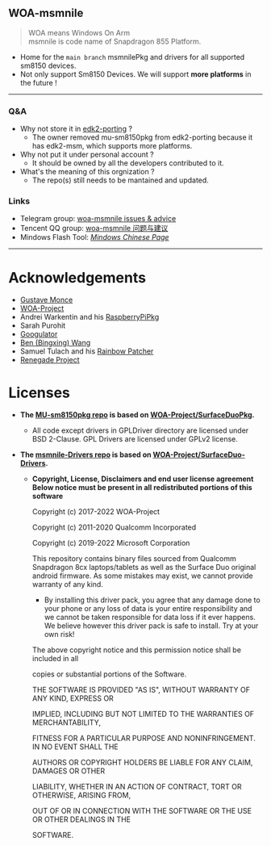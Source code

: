 <!--

**Here are some ideas to get you started:**

🙋‍♀️ A short introduction - what is your organization all about?
🌈 Contribution guidelines - how can the community get involved?
👩‍💻 Useful resources - where can the community find your docs? Is there anything else the community should know?
🍿 Fun facts - what does your team eat for breakfast?
🧙 Remember, you can do mighty things with the power of [Markdown](https://docs.github.com/github/writing-on-github/getting-started-with-writing-and-formatting-on-github/basic-writing-and-formatting-syntax)
-->

## WOA-msmnile
> WOA means Windows On Arm  
> msmnile is code name of Snapdragon 855 Platform.
  - Home for the `main branch` msmnilePkg and drivers for all supported sm8150 devices.
  - Not only support Sm8150 Devices. We will support **more platforms** in the future !

___
### Q&A
  - Why not store it in [edk2-porting](https://github.com/edk2-porting) ?
    - The owner removed mu-sm8150pkg from edk2-porting because it has edk2-msm, which supports more platforms.
  - Why not put it under personal account ?
    - It should be owned by all the developers contributed to it.
  - What's the meaning of this orgnization ?
    - The repo(s) still needs to be mantained and updated.

### Links
  - Telegram group: [woa-msmnile issues & advice](https://t.me/woa_msmnile_issues)
  - Tencent QQ group: [woa-msmnile 问题与建议](https://qm.qq.com/cgi-bin/qm/qr?k=r2Gb_eHElZq0T7Rczf4rnEMsMdX6gbvF&jump_from=webapi&authKey=L4/pvGXcxQQddJpzUoa3qEh6P4n/fbF88oPKuPh4L0EFIEj5cY1k06i2w78gA5m5)
  - Mindows Flash Tool: *[Mindows Chinese Page](http://mindows.cn/)*
  
___
# Acknowledgements
  - [Gustave Monce](https://github.com/gus33000)
  - [WOA-Project](https://github.com/WOA-Project)
  - Andrei Warkentin and his [RaspberryPiPkg](https://github.com/andreiw/RaspberryPiPkg)
  - Sarah Purohit
  - [Googulator](https://github.com/Googulator/)
  - [Ben (Bingxing) Wang](https://github.com/imbushuo/)
  - Samuel Tulach and his [Rainbow Patcher](https://github.com/SamuelTulach/rainbow)
  - [Renegade Project](https://github.com/edk2-porting)

# Licenses
 - __The [MU-sm8150pkg repo](https://github.com/woa-msmnile/mu-sm8150pkg) is based on [WOA-Project/SurfaceDuoPkg](https://github.com/WOA-Project/SurfaceDuoPkg/).__
   - All code except drivers in GPLDriver directory are licensed under BSD 2-Clause. GPL Drivers are licensed under GPLv2 license.
 - __The [msmnile-Drivers repo](https://github.com/woa-msmnile/msmnile-Drivers) is based on [WOA-Project/SurfaceDuo-Drivers](https://github.com/WOA-Project/SurfaceDuo-Drivers).__  
 
   - __Copyright, License, Disclaimers and end user license agreement__
      **Below notice must be present in all redistributed portions of this software**

      Copyright (c) 2017-2022 WOA-Project

      Copyright (c) 2011-2020 Qualcomm Incorporated

      Copyright (c) 2019-2022 Microsoft Corporation

      This repository contains binary files sourced from Qualcomm Snapdragon 8cx laptops/tablets as well as the Surface Duo original android firmware. As some mistakes may exist, we cannot provide warranty of any kind. 

      - By installing this driver pack, you agree that any damage done to your phone or any loss of data is your entire responsibility and we cannot be taken responsible for data loss if it ever happens. We believe however this driver pack is safe to install. Try at your own risk!


      The above copyright notice and this permission notice shall be included in all

      copies or substantial portions of the Software.

      THE SOFTWARE IS PROVIDED "AS IS", WITHOUT WARRANTY OF ANY KIND, EXPRESS OR

      IMPLIED, INCLUDING BUT NOT LIMITED TO THE WARRANTIES OF MERCHANTABILITY,

      FITNESS FOR A PARTICULAR PURPOSE AND NONINFRINGEMENT. IN NO EVENT SHALL THE

      AUTHORS OR COPYRIGHT HOLDERS BE LIABLE FOR ANY CLAIM, DAMAGES OR OTHER

      LIABILITY, WHETHER IN AN ACTION OF CONTRACT, TORT OR OTHERWISE, ARISING FROM,

      OUT OF OR IN CONNECTION WITH THE SOFTWARE OR THE USE OR OTHER DEALINGS IN THE

      SOFTWARE.
